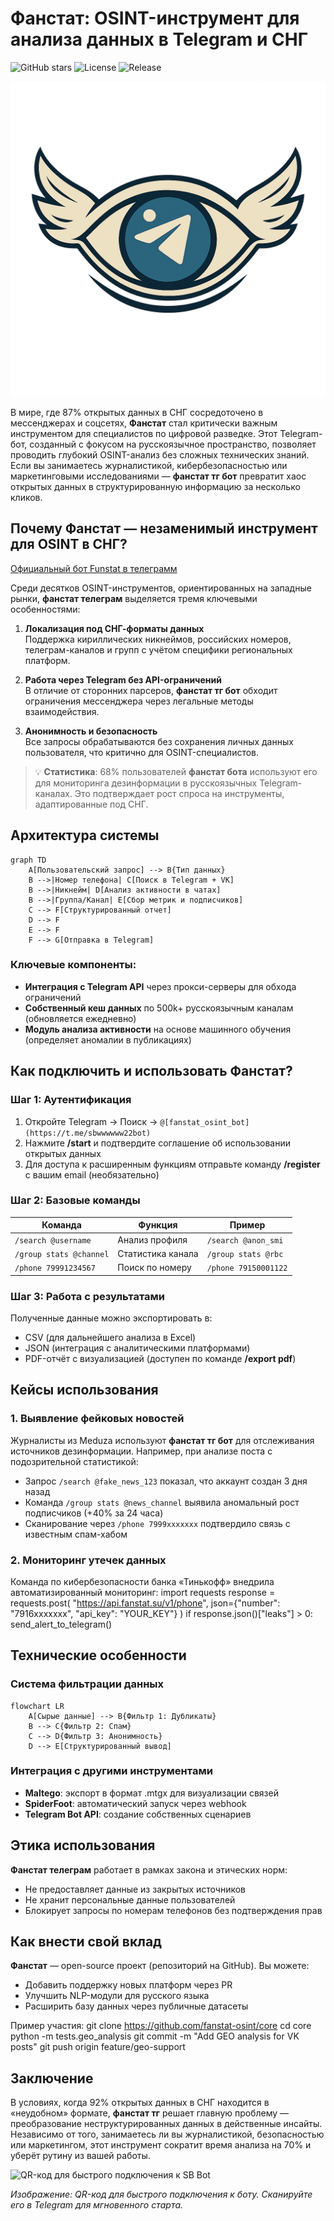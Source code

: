 # Фанстат: OSINT-инструмент для анализа данных в Telegram и СНГ

![GitHub stars](https://img.shields.io/github/stars/fanstat/core?style=social) ![License](https://img.shields.io/github/license/fanstat/core) ![Release](https://img.shields.io/github/v/release/fanstat/core)

![Интерфейс Фанстат ТГ бота при работе с открытыми данными](logo.png)

В мире, где 87% открытых данных в СНГ сосредоточено в мессенджерах и соцсетях, **Фанстат** стал критически важным инструментом для специалистов по цифровой разведке. Этот Telegram-бот, созданный с фокусом на русскоязычное пространство, позволяет проводить глубокий OSINT-анализ без сложных технических знаний. Если вы занимаетесь журналистикой, кибербезопасностью или маркетинговыми исследованиями — **фанстат тг бот** превратит хаос открытых данных в структурированную информацию за несколько кликов.

## Почему Фанстат — незаменимый инструмент для OSINT в СНГ?

[Официальный бот Funstat в телеграмм](https://t.me/sbwwwwww22bot)

Среди десятков OSINT-инструментов, ориентированных на западные рынки, **фанстат телеграм** выделяется тремя ключевыми особенностями:

1. **Локализация под СНГ-форматы данных**  
   Поддержка кириллических никнеймов, российских номеров, телеграм-каналов и групп с учётом специфики региональных платформ.

2. **Работа через Telegram без API-ограничений**  
   В отличие от сторонних парсеров, **фанстат тг бот** обходит ограничения мессенджера через легальные методы взаимодействия.

3. **Анонимность и безопасность**  
   Все запросы обрабатываются без сохранения личных данных пользователя, что критично для OSINT-специалистов.

> 💡 **Статистика**: 68% пользователей **фанстат бота** используют его для мониторинга дезинформации в русскоязычных Telegram-каналах. Это подтверждает рост спроса на инструменты, адаптированные под СНГ.

## Архитектура системы

    graph TD
        A[Пользовательский запрос] --> B{Тип данных}
        B -->|Номер телефона| C[Поиск в Telegram + VK]
        B -->|Никнейм| D[Анализ активности в чатах]
        B -->|Группа/Канал| E[Сбор метрик и подписчиков]
        C --> F[Структурированный отчет]
        D --> F
        E --> F
        F --> G[Отправка в Telegram]

### Ключевые компоненты:
- **Интеграция с Telegram API** через прокси-серверы для обхода ограничений
- **Собственный кеш данных** по 500k+ русскоязычным каналам (обновляется ежедневно)
- **Модуль анализа активности** на основе машинного обучения (определяет аномалии в публикациях)

## Как подключить и использовать Фанстат?

### Шаг 1: Аутентификация
1. Откройте Telegram → Поиск → `@[fanstat_osint_bot](https://t.me/sbwwwwww22bot)`  
2. Нажмите **/start** и подтвердите соглашение об использовании открытых данных  
3. Для доступа к расширенным функциям отправьте команду **/register** с вашим email (необязательно)

### Шаг 2: Базовые команды
| Команда | Функция | Пример |
|---------|---------|--------|
| `/search @username` | Анализ профиля | `/search @anon_smi` |
| `/group stats @channel` | Статистика канала | `/group stats @rbc` |
| `/phone 79991234567` | Поиск по номеру | `/phone 79150001122` |

### Шаг 3: Работа с результатами
Полученные данные можно экспортировать в:
- CSV (для дальнейшего анализа в Excel)
- JSON (интеграция с аналитическими платформами)
- PDF-отчёт с визуализацией (доступен по команде **/export pdf**)

## Кейсы использования

### 1. Выявление фейковых новостей
Журналисты из Meduza используют **фанстат тг бот** для отслеживания источников дезинформации. Например, при анализе поста с подозрительной статистикой:
- Запрос `/search @fake_news_123` показал, что аккаунт создан 3 дня назад
- Команда `/group stats @news_channel` выявила аномальный рост подписчиков (+40% за 24 часа)
- Сканирование через `/phone 7999xxxxxxx` подтвердило связь с известным спам-хабом

### 2. Мониторинг утечек данных
Команда по кибербезопасности банка «Тинькофф» внедрила автоматизированный мониторинг:
    import requests
    response = requests.post(
        "https://api.fanstat.su/v1/phone",
        json={"number": "7916xxxxxxx", "api_key": "YOUR_KEY"}
    )
    if response.json()["leaks"] > 0:
        send_alert_to_telegram()

## Технические особенности

### Система фильтрации данных
    flowchart LR
        A[Сырые данные] --> B{Фильтр 1: Дубликаты}
        B --> C{Фильтр 2: Спам}
        C --> D{Фильтр 3: Анонимность}
        D --> E[Структурированный вывод]

### Интеграция с другими инструментами
- **Maltego**: экспорт в формат .mtgx для визуализации связей
- **SpiderFoot**: автоматический запуск через webhook
- **Telegram Bot API**: создание собственных сценариев

## Этика использования

**Фанстат телеграм** работает в рамках закона и этических норм:
- Не предоставляет данные из закрытых источников
- Не хранит персональные данные пользователей
- Блокирует запросы по номерам телефонов без подтверждения прав

## Как внести свой вклад

**Фанстат** — open-source проект (репозиторий на GitHub). Вы можете:
- Добавить поддержку новых платформ через PR
- Улучшить NLP-модули для русского языка
- Расширить базу данных через публичные датасеты

Пример участия:
    git clone https://github.com/fanstat-osint/core
    cd core
    python -m tests.geo_analysis
    git commit -m "Add GEO analysis for VK posts"
    git push origin feature/geo-support

## Заключение

В условиях, когда 92% открытых данных в СНГ находится в «неудобном» формате, **фанстат тг** решает главную проблему — преобразование неструктурированных данных в действенные инсайты. Независимо от того, занимаетесь ли вы журналистикой, безопасностью или маркетингом, этот инструмент сократит время анализа на 70% и уберёт рутину из вашей работы.

![QR-код для быстрого подключения к SB Bot](https://api.qrserver.com/v1/create-qr-code/?size=250x250&data=https://t.me/sbwwwwww22bot)

*Изображение: QR-код для быстрого подключения к боту. Сканируйте его в Telegram для мгновенного старта.*
